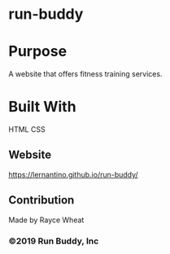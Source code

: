# run-buddy

# Purpose
A website that offers fitness training services.

# Built With
HTML
CSS

## Website
https://lernantino.github.io/run-buddy/

## Contribution
Made by Rayce Wheat

### ©️2019 Run Buddy, Inc 
